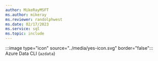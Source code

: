 ```yaml
---
author: MikeRayMSFT
ms.author: mikeray
ms.reviewer: randolphwest
ms.date: 02/17/2023
ms.service: sql
ms.topic: include
---
```


:::image type="icon" source="../media/yes-icon.svg" border="false"::: Azure Data CLI (`azdata`)

